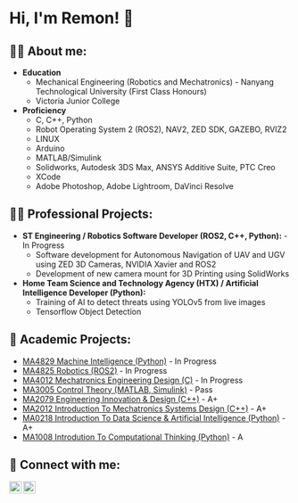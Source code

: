 <h1>Hi, I'm Remon! 👋

<h2> 🧔‍♂️ About me:</h2>

- **Education**
    - Mechanical Engineering (Robotics and Mechatronics) - Nanyang Technological University (First Class Honours)
    - Victoria Junior College
- **Proficiency**
    - C, C++, Python
    - Robot Operating System 2 (ROS2), NAV2, ZED SDK, GAZEBO, RVIZ2
    - LINUX
    - Arduino
    - MATLAB/Simulink
    - Solidworks, Autodesk 3DS Max, ANSYS Additive Suite, PTC Creo
    - XCode
    - Adobe Photoshop, Adobe Lightroom, DaVinci Resolve

<h2>👨‍💻 Professional Projects:</h2>

- **ST Engineering / Robotics Software Developer (ROS2, C++, Python):**  - In Progress
    - Software development for Autonomous Navigation of UAV and UGV using ZED 3D Cameras, NVIDIA Xavier and ROS2
    - Development of new camera mount for 3D Printing using SolidWorks
- **Home Team Science and Technology Agency (HTX) / Artificial Intelligence Developer (Python):**
    - Training of AI to detect threats using YOLOv5 from live images
    - Tensorflow Object Detection


<h2>📖 Academic Projects:</h2>

- [MA4829 Machine Intelligence (Python)](https://github.com/Remon-99/MA4829-Machine-Intelligence) - In Progress
- [MA4825 Robotics (ROS2)]() - In Progress
- [MA4012 Mechatronics Engineering Design (C)]() - In Progress
- [MA3005 Control Theory (MATLAB, Simulink)](https://github.com/Remon-99/MA3005-Control-Theory) - Pass
- [MA2079 Engineering Innovation & Design (C++)](https://github.com/Remon-99/MA2079-Engineering-Innovation-Design) - A+
- [MA2012 Introduction To Mechatronics Systems Design (C++)](https://github.com/Remon-99/MA2012-Introduction-to-Mechatronics-Systems-Design) - A+
- [MA0218 Introduction To Data Science & Artificial Intelligence (Python)](https://github.com/Remon-99/MA0218-Data-Science-Artificial-Intelligence) - A+
- [MA1008 Introdution To Computational Thinking (Python)](https://github.com/Remon-99/MA1008-Intro-to-Computational-Thinking) - A

<h2> 🤳 Connect with me:</h2>

[<img align="left" alt="JoshMadakor | LinkedIn" width="22px" src="https://cdn.jsdelivr.net/npm/simple-icons@v3/icons/linkedin.svg" />][linkedin]
[<img align="left" alt="JoshMadakor | Instagram" width="22px" src="https://cdn.jsdelivr.net/npm/simple-icons@v3/icons/instagram.svg" />][instagram]

[instagram]: https://www.instagram.com/remon_n/
[linkedin]: https://www.linkedin.com/in/georemon-russelraj/

<!--
**joshmadakor1/joshmadakor1** is a ✨ _special_ ✨ repository because its `README.md` (this file) appears on your GitHub profile.

Here are some ideas to get you started:

- 🔭 I’m currently working on ...
- 🌱 I’m currently learning ...
- 👯 I’m looking to collaborate on ...
- 🤔 I’m looking for help with ...
- 💬 Ask me about ...
- 📫 How to reach me: ...
- 😄 Pronouns: ...
- ⚡ Fun fact: ...
-->
